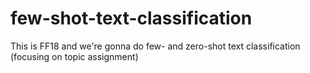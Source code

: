 # few-shot-text-classification

This is FF18 and we're gonna do few- and zero-shot text classification (focusing on topic assignment)